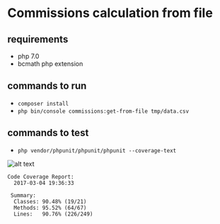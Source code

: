 # Commissions calculation from file
## requirements
- php 7.0
- bcmath php extension

## commands to run
- `composer install`
- `php bin/console commissions:get-from-file tmp/data.csv`

## commands to test
- `php vendor/phpunit/phpunit/phpunit --coverage-text`

![alt text](https://travis-ci.org/titenis/commission.svg?branch=master)

```
Code Coverage Report:      
  2017-03-04 19:36:33      
                           
 Summary:                  
  Classes: 90.48% (19/21)  
  Methods: 95.52% (64/67)  
  Lines:   90.76% (226/249)
```
